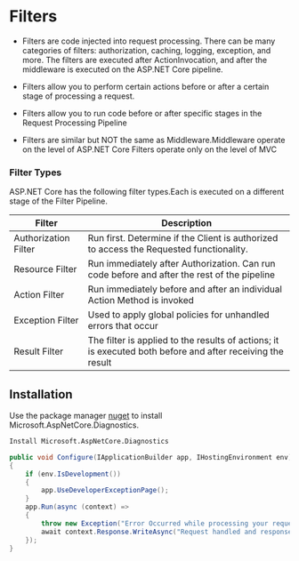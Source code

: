 Filters
=======
- Filters are code injected into request processing. There can be many categories of filters: authorization, caching, logging, exception, and more. The filters are executed after ActionInvocation, and after the middleware is executed on the ASP.NET Core pipeline.

- Filters allow you to perform certain actions before or after a certain stage of processing a request.

- Filters allow you to run code before or after specific stages in the
Request Processing Pipeline

- Filters are similar but NOT the same as Middleware.Middleware operate on the level of ASP.NET Core
Filters operate only on the level of MVC


### Filter Types
ASP.NET Core has the following filter types.Each is executed on a different stage of the Filter Pipeline.

| Filter | Description |
| ------ | ------ |
| Authorization Filter | Run first. Determine if the Client is authorized to access the Requested functionality. |
| Resource Filter | Run immediately after Authorization. Can run code before and after the rest of the pipeline |
| Action Filter | Run immediately before and after an individual Action Method is invoked |
| Exception Filter | Used to apply global policies for unhandled errors that occur |
| Result Filter | The filter is applied to the results of actions; it is executed both before and after receiving the result |


## Installation

Use the package manager [nuget](https://www.nuget.org) to install Microsoft.AspNetCore.Diagnostics.

```bash
Install Microsoft.AspNetCore.Diagnostics
```

```c#
public void Configure(IApplicationBuilder app, IHostingEnvironment env)
{
    if (env.IsDevelopment())
    {
        app.UseDeveloperExceptionPage();
    }
    app.Run(async (context) =>
    {
        throw new Exception("Error Occurred while processing your request");
        await context.Response.WriteAsync("Request handled and response generated");
    });
}
```

